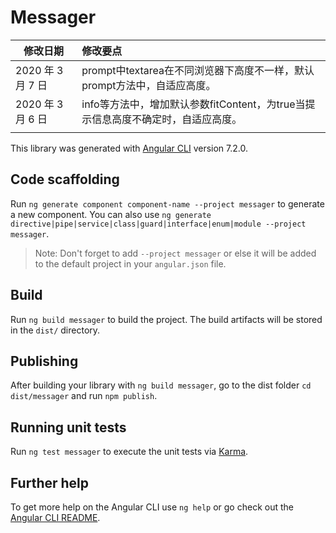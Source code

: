 # Messager

| 修改日期           | 修改要点                                     |
| ------------------ | :------------------------------------------- |
| 2020 年 3 月 7 日 | prompt中textarea在不同浏览器下高度不一样，默认prompt方法中，自适应高度。  |
| 2020 年 3 月 6 日 | info等方法中，增加默认参数fitContent，为true当提示信息高度不确定时，自适应高度。  |
|  |    
This library was generated with [Angular CLI](https://github.com/angular/angular-cli) version 7.2.0.

## Code scaffolding

Run `ng generate component component-name --project messager` to generate a new component. You can also use `ng generate directive|pipe|service|class|guard|interface|enum|module --project messager`.
> Note: Don't forget to add `--project messager` or else it will be added to the default project in your `angular.json` file. 

## Build

Run `ng build messager` to build the project. The build artifacts will be stored in the `dist/` directory.

## Publishing

After building your library with `ng build messager`, go to the dist folder `cd dist/messager` and run `npm publish`.

## Running unit tests

Run `ng test messager` to execute the unit tests via [Karma](https://karma-runner.github.io).

## Further help

To get more help on the Angular CLI use `ng help` or go check out the [Angular CLI README](https://github.com/angular/angular-cli/blob/master/README.md).
